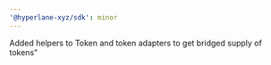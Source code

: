 ```yaml
---
'@hyperlane-xyz/sdk': minor
---
```


Added helpers to Token and token adapters to get bridged supply of tokens"
